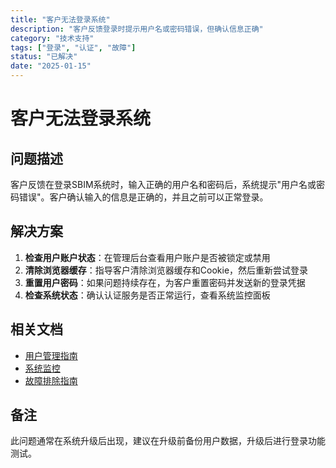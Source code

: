 ```yaml
---
title: "客户无法登录系统"
description: "客户反馈登录时提示用户名或密码错误，但确认信息正确"
category: "技术支持"
tags: ["登录", "认证", "故障"]
status: "已解决"
date: "2025-01-15"
---
```


# 客户无法登录系统

## 问题描述
客户反馈在登录SBIM系统时，输入正确的用户名和密码后，系统提示"用户名或密码错误"。客户确认输入的信息是正确的，并且之前可以正常登录。

## 解决方案
1. **检查用户账户状态**：在管理后台查看用户账户是否被锁定或禁用
2. **清除浏览器缓存**：指导客户清除浏览器缓存和Cookie，然后重新尝试登录
3. **重置用户密码**：如果问题持续存在，为客户重置密码并发送新的登录凭据
4. **检查系统状态**：确认认证服务是否正常运行，查看系统监控面板

## 相关文档
- [用户管理指南](../../guides/user-management.md)
- [系统监控](../../guides/monitoring.md)
- [故障排除指南](../troubleshooting/index.md)

## 备注
此问题通常在系统升级后出现，建议在升级前备份用户数据，升级后进行登录功能测试。
